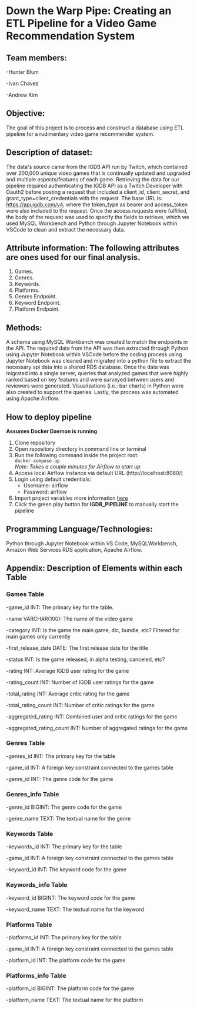 # Down the Warp Pipe: Creating an ETL Pipeline for a Video Game Recommendation System

## Team members: 
-Hunter Blum 

-Ivan Chavez

-Andrew Kim

## Objective: 
The goal of this project is to process and construct a database using ETL pipeline for a rudimentary video game recommender system.

## Description of dataset: 
The data's source came from the IGDB API run by Twitch, which contained over 200,000 unique video games that is continually updated and upgraded and multiple aspects/features of each game. Retrieving the data for our pipeline required authenticating the IGDB API as a Twitch Developer with Oauth2 before posting a request that included a client_id, client_secret, and grant_type=client_credentials with the request. The base URL is: https://api.igdb.com/v4, where the token_type as bearer and access_token were also included to the request. Once the access requests were fulfilled, the body of the request was used to specify the fields to retrieve, which we used MySQL Workbench and Python through Jupyter Notebook within VSCode to clean and extract the necessary data.

## Attribute information: The following attributes are ones used for our final analysis.
1.	Games.
2.	Genres.
3.	Keywords.
4.	Platforms.
5.	Genres Endpoint.
6.	Keyword Endpoint.
7.	Platform Endpoint.

## Methods: 
A schema using MySQL Workbench was created to match the endpoints in the API. The required data from the API was then extracted through Python using Jupyter Notebook within VSCode before the coding process using Jupyter Notebook was cleaned and migrated into a python file to extract the necessary api data into a shared RDS database. Once the data was migrated into a single server, queries that analyzed games that were highly ranked based on key features and were surveyed between users and reviewers were generated.  Visualizations (i.e.: bar charts) in Python were also created to support the queries. Lastly, the process was automated using Apache Airflow.

## How to deploy pipeline
**Assumes Docker Daemon is running**
1. Clone repository
2. Open repository directory in command line or terminal
3. Run the following command inside the project root: <code> docker-compose up </code>
<br>*Note: Takes a couple minutes for Airflow to start up*
5. Access local Airflow instance via default URL (http://localhost:8080/)
5. Login using default credentials:
   * Username: airflow
   * Password: airflow
6. Import project variables more information [here](variables) 
7. Click the green play button for **IGDB_PIPELINE** to manually start the pipeline


## Programming Language/Technologies: 
Python through Jupyter Notebook within VS Code, MySQLWorkbench, Amazon Web Services RDS application, Apache Airflow.

## Appendix: Description of Elements within each Table
### Games Table
-game_id INT: The primary key for the table.

-name VARCHAR(100): The name of the video game

-category INT: Is the game the main game, dlc, bundle, etc? Filtered for main games only currently

-first_release_date DATE: The first release date for the title

-status INT: Is the game released, in alpha testing, canceled, etc?

-rating INT: Average IGDB user rating for the game

-rating_count INT: Number of IGDB user ratings for the game

-total_rating INT: Average critic rating for the game

-total_rating_count INT: Number of critic ratings for the game

-aggregated_rating INT: Combined user and critic ratings for the game

-aggregated_rating_count INT: Number of aggregated ratings for the game


### Genres Table
-genres_id INT: The primary key for the table

-game_id INT: A foreign key constraint connected to the games table

-genre_id INT: The genre code for the game

### Genres_info Table
-genre_id BIGINT: The genre code for the game

-genre_name TEXT: The textual name for the genre

### Keywords Table
-keywords_id INT: The primary key for the table

-game_id INT: A foreign key constraint connected to the games table

-keyword_id INT: The keyword code for the game

### Keywords_info Table
-keyword_id BIGINT: The keyword code for the game

-keyword_name TEXT: The textual name for the keyword

### Platforms Table
-platforms_id INT: The primary key for the table

-game_id INT: A foreign key constraint connected to the games table

-platform_id INT: The platform code for the game

### Platforms_info Table
-platform_id BIGINT: The platform code for the game

-platform_name TEXT: The textual name for the platform

